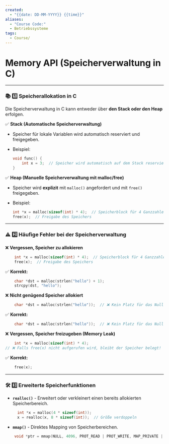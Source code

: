 ```yaml
---
created:
  - "{{date: DD-MM-YYYY}} {{time}}"
aliases:
  - "Course Code:"
  - Betriebssysteme
tags:
  - Course/
---
```

# **Memory API (Speicherverwaltung in C)**

---

### 📚 **1️⃣ Speicherallokation in C**

Die Speicherverwaltung in C kann entweder über **den Stack oder den Heap** erfolgen.

✅ **Stack (Automatische Speicherverwaltung)**

- Speicher für lokale Variablen wird automatisch reserviert und freigegeben.
- Beispiel:
    
    ```c
	void func() { 
	    int x = 3;  // Speicher wird automatisch auf dem Stack reserviert
	}
    ```
    

✅ **Heap (Manuelle Speicherverwaltung mit malloc/free)**

- Speicher wird **explizit** mit `malloc()` angefordert und mit `free()` freigegeben.
- Beispiel:
    
    ```c
	int *x = malloc(sizeof(int) * 4);  // Speicherblock für 4 Ganzzahlen
	free(x);  // Freigabe des Speichers

    ```
    

---

### ⚠️ **2️⃣ Häufige Fehler bei der Speicherverwaltung**

❌ **Vergessen, Speicher zu allokieren**

```c
	int *x = malloc(sizeof(int) * 4);  // Speicherblock für 4 Ganzzahlen
	free(x);  // Freigabe des Speichers
```

✅ **Korrekt:**

```c
	char *dst = malloc(strlen("hello") + 1);
	strcpy(dst, "hello");

```

❌ **Nicht genügend Speicher allokiert**

```c
	char *dst = malloc(strlen("hello"));  // ❌ Kein Platz für das Null-Terminierungszeichen!
```

✅ **Korrekt:**

```c
	char *dst = malloc(strlen("hello"));  // ❌ Kein Platz für das Null-Terminierungszeichen!
```

❌ **Vergessen, Speicher freizugeben (Memory Leak)**

```c
	int *x = malloc(sizeof(int) * 4);
// ❌ Falls free(x) nicht aufgerufen wird, bleibt der Speicher belegt!

```

✅ **Korrekt:**

```c
	free(x);
```

---

### 🛠️ **3️⃣ Erweiterte Speicherfunktionen**

- **`realloc()`** - Erweitert oder verkleinert einen bereits allokierten Speicherbereich.
    
  ```c
	int *x = malloc(4 * sizeof(int));
	x = realloc(x, 8 * sizeof(int));  // Größe verdoppeln
	```
    
- **`mmap()`** - Direktes Mapping von Speicherbereichen.
    
```c
	void *ptr = mmap(NULL, 4096, PROT_READ | PROT_WRITE, MAP_PRIVATE | MAP_ANONYMOUS, -1, 0);
```
    
